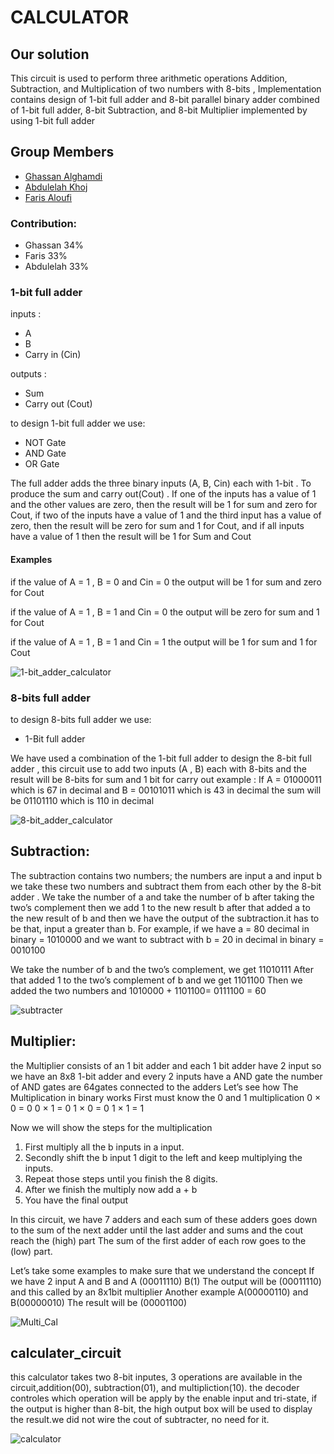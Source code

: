 # CALCULATOR
## Our solution
This circuit is used to perform three arithmetic operations Addition, Subtraction, and Multiplication of two numbers with 8-bits , Implementation contains design of 1-bit full adder and 8-bit parallel binary adder combined of 1-bit full adder, 8-bit Subtraction, and 8-bit Multiplier implemented by using 1-bit full adder

## Group Members
[comment]: <> (each group memeber should write his first, middle and last name with link to his GitHub account)
- [Ghassan Alghamdi](https://github.com/ONLYGHASSAN)
- [Abdulelah Khoj](https://github.com/abdulelah-khoj)
- [Faris Aloufi](https://github.com/Farisaloufi)

[comment]: <> (Students should include the contribution percentage of each group member.)
[comment]: <> (Example:)
### Contribution:
- Ghassan 34%
- Faris 33%
- Abdulelah 33%




### 1-bit full adder 
inputs : 
- A
- B
- Carry in (Cin)

outputs : 
- Sum
- Carry out (Cout)

to design 1-bit full adder we use:
- NOT Gate
- AND Gate
- OR Gate

The full adder adds the three binary inputs (A, B, Cin) each with 1-bit . To produce the sum and carry out(Cout) . If one of the inputs has a value of 1 and the other values ​​are zero, then the result will be 1 for sum and zero for Cout, if two of the inputs have a value of 1 and the third input has a value of zero, then the result will be zero for sum and 1 for Cout, and if all inputs have a value of 1 then the result will be 1 for Sum and Cout



#### Examples
if the value of A = 1 , B = 0 and Cin = 0
the output will be 1 for sum and zero for Cout   
 
if the value of A = 1 , B = 1 and Cin = 0
the output will be zero for sum and 1 for Cout  
 
if the value of A = 1 , B = 1 and Cin = 1
the output will be 1 for sum and 1 for Cout   




![1-bit_adder_calculator](https://user-images.githubusercontent.com/123293486/220189469-442db8cf-3d30-440e-a363-78e5449b965d.png)

### 8-bits full adder
to design 8-bits full adder we use:
- 1-Bit full adder

We have used a combination of the 1-bit full adder to design the 8-bit full adder , this circuit use to add two inputs (A , B) each with 8-bits and the result will be 8-bits for sum and 1 bit for carry out
example : 
If A = 01000011 which is 67 in decimal and B = 00101011 which is 43 in decimal the sum will be 01101110 which is 110 in decimal 



![8-bit_adder_calculator](https://user-images.githubusercontent.com/123293486/220189524-00aefbd0-2bd8-4072-942b-3173aaa77eb9.png)

## Subtraction:
The subtraction contains two numbers; the numbers are input a and input b we take these two numbers and subtract them from each other by the 8-bit adder .
We take the number of a and take the number of b after taking the two’s complement then we add 1 to the new result b after that added a to the new result of b and then we have the output of the subtraction.it has to be that, input a greater than b.
For example, if we have a = 80 decimal in binary = 1010000 and we want to subtract  with b = 20 in decimal in binary = 0010100
 
We take the number of b and the two’s complement, we get 11010111
After that added 1 to the two’s complement of b and we get 1101100
Then we added the two numbers and 1010000 + 1101100= 0111100 = 60



![subtracter](https://user-images.githubusercontent.com/123258988/220190937-9b3139dc-0d62-48e1-bf0f-300b2ea94c08.jpeg)

## Multiplier:
the Multiplier consists of an 1 bit adder and each 1 bit adder have 2 input so we have an 8x8 1-bit adder and every 2 inputs have a AND gate the number of AND gates are 64gates connected to the adders
Let’s see how The Multiplication in binary works
First must know the 0 and 1 multiplication
0 × 0 = 0
0 × 1 = 0
1 × 0 = 0
1 × 1 = 1  

Now we will show the steps for the multiplication
1)    First multiply all the b inputs in a input.
2)    Secondly shift the b input 1 digit to the left and keep multiplying the inputs.
3)    Repeat those steps until you finish the 8 digits.
4)    After we finish the multiply now add a + b
5)    You have the final output
 
In this circuit, we have 7 adders and each sum of these adders goes down to the sum of the next adder until the last adder and sums and the cout reach the (high) part
The sum of the first adder of each row goes to the (low) part.
 
Let’s take some examples to make sure that we understand the concept
If we have 2 input A and B and A (00011110) B(1)
The output will be (00011110) and this called by an 8x1bit multiplier
Another example A(00000110) and B(00000010)
The result will be (00001100)



![Multi_Cal](https://user-images.githubusercontent.com/123325830/220191230-4c7c0dc6-76bf-43f2-8cae-fb3914248bb0.jpeg)

 
 


##  calculater_circuit

this calculator takes two 8-bit inputes, 3 operations are available in the circuit,addition(00), subtraction(01), and multipliction(10). the decoder controles which operation will be apply by the enable input and tri-state, if the output is higher than 8-bit, the high output box will be used to display the result.we did not wire the cout of subtracter, no need for it.

![calculator](https://user-images.githubusercontent.com/123293486/220192003-17bd712d-d6a9-4baa-b055-e8d8b6e9f8cc.png)

